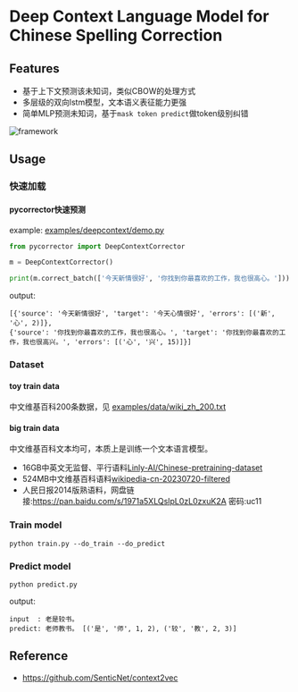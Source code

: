 # Deep Context Language Model for Chinese Spelling Correction


## Features

* 基于上下文预测该未知词，类似CBOW的处理方式
* 多层级的双向lstm模型，文本语义表征能力更强
* 简单MLP预测未知词，基于`mask token predict`做token级别纠错

![framework](https://github.com/shibing624/pycorrector/blob/master/docs/git_image/framework_context.jpeg)

## Usage
### 快速加载
#### pycorrector快速预测

example: [examples/deepcontext/demo.py](https://github.com/shibing624/pycorrector/blob/master/examples/deepcontext/demo.py)
```python
from pycorrector import DeepContextCorrector

m = DeepContextCorrector()

print(m.correct_batch(['今天新情很好', '你找到你最喜欢的工作，我也很高心。']))
```

output:
```shell
[{'source': '今天新情很好', 'target': '今天心情很好', 'errors': [('新', '心', 2)]},
{'source': '你找到你最喜欢的工作，我也很高心。', 'target': '你找到你最喜欢的工作，我也很高兴。', 'errors': [('心', '兴', 15)]}]
```

### Dataset


#### toy train data
中文维基百科200条数据，见
[examples/data/wiki_zh_200.txt](https://github.com/shibing624/pycorrector/blob/master/examples/data/wiki_zh_200.txt)

#### big train data

中文维基百科文本均可，本质上是训练一个文本语言模型。


- 16GB中英文无监督、平行语料[Linly-AI/Chinese-pretraining-dataset](https://huggingface.co/datasets/Linly-AI/Chinese-pretraining-dataset)
- 524MB中文维基百科语料[wikipedia-cn-20230720-filtered](https://huggingface.co/datasets/pleisto/wikipedia-cn-20230720-filtered)
- 人民日报2014版熟语料，网盘链接:https://pan.baidu.com/s/1971a5XLQsIpL0zL0zxuK2A  密码:uc11
### Train model

```
python train.py --do_train --do_predict
```

### Predict model
```
python predict.py
```

output:
```
input  : 老是较书。
predict: 老师教书。 [('是', '师', 1, 2), ('较', '教', 2, 3)]
```


## Reference
- https://github.com/SenticNet/context2vec